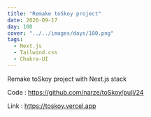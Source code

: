 ```yaml
---
title: "Remake toSkoy project"
date: 2020-09-17
day: 100
cover: "../../images/days/100.png"
tags:
  - Next.js
  - Tailwind.css
  - Chakra-UI
---
```


Remake toSkoy project with Next.js stack

Code : https://github.com/narze/toSkoy/pull/24

Link : https://toskoy.vercel.app
